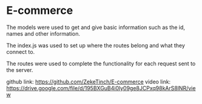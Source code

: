 # E-commerce

The models were used to get and give basic information such as the id, names and other information.

The index.js was used to set up where the routes belong and what they connect to.

The routes were used to complete the functionality for each request sent to the server.

github link: https://github.com/ZekeTinch/E-commerce
video link: https://drive.google.com/file/d/195BXGuB4i0ly09ge8JCPxq98kArS8lNR/view 